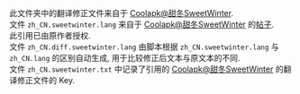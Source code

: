 此文件夹中的翻译修正文件来自于 [Coolapk@甜冬SweetWinter](http://www.coolapk.com/u/1967207).  
文件 `zh_CN.sweetwinter.lang` 来自于 [Coolapk@甜冬SweetWinter](http://www.coolapk.com/u/1967207) 的[帖子](https://www.coolapk.com/feed/20272970?shareKey=ZTZiM2VmZDVjZTdjNWYxZTkyZTg~&shareUid=771462&shareFrom=com.coolapk.market_10.2).  
此引用已由原作者授权.  
文件 `zh_CN.diff.sweetwinter.lang` 由脚本根据 `zh_CN.sweetwinter.lang` 与 `zh_CN.lang` 的区别自动生成, 用于比较修正后文本与原文本的不同.  
文件 `zh_CN.sweetwinter.txt` 中记录了引用的 [Coolapk@甜冬SweetWinter](http://www.coolapk.com/u/1967207) 的翻译修正文件的 Key.